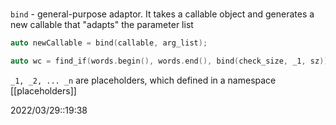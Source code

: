# 
`bind` - general-purpose adaptor. It takes a callable object and generates a new callable that "adapts" the parameter list

```c++
auto newCallable = bind(callable, arg_list);
```

```c++
auto wc = find_if(words.begin(), words.end(), bind(check_size, _1, sz));
```

`_1, _2, ... _n` are placeholders, which defined in a namespace [[placeholders]]

2022/03/29::19:38
